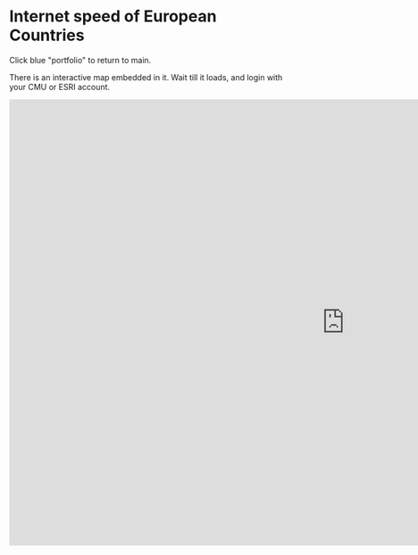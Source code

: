 # Internet speed of European Countries

Click blue "portfolio" to return to main.

There is an interactive map embedded in it. Wait till it loads, and login with your CMU or ESRI account.

<iframe src="https://carnegiemellon.maps.arcgis.com/apps/instant/sidebar/index.html?appid=0781e9e4284c41248d0303d50ab5ee02" width="1200" height="800" frameborder="0" style="border:0" allowfullscreen>iFrames are not supported on this page.</iframe>
